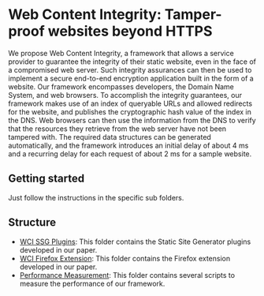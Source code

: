 # Web Content Integrity: Tamper-proof websites beyond HTTPS

We propose Web Content Integrity, a framework that allows a service provider to guarantee the integrity of their static website, even in the face of a compromised web server.
Such integrity assurances can then be used to implement a secure end-to-end encryption application built in the form of a website.
Our framework encompasses developers, the Domain Name System, and web browsers.
To accomplish the integrity guarantees, our framework makes use of an index of queryable URLs and allowed redirects for the website, and publishes the cryptographic hash value of the index in the DNS.
Web browsers can then use the information from the DNS to verify that the resources they retrieve from the web server have not been tampered with.
The required data structures can be generated automatically, and the framework introduces an initial delay of about 4 ms and a recurring delay for each request of about 2 ms for a sample website.

## Getting started

Just follow the instructions in the specific sub folders.

## Structure

- [WCI SSG Plugins](wci_ssg_plugins): This folder contains the Static Site Generator plugins developed in our paper.
- [WCI Firefox Extension](wci_firefox_extensions): This folder contains the Firefox extension developed in our paper.
- [Performance Measurement](performance_measurement): This folder contains several scripts to measure the performance of our framework.
